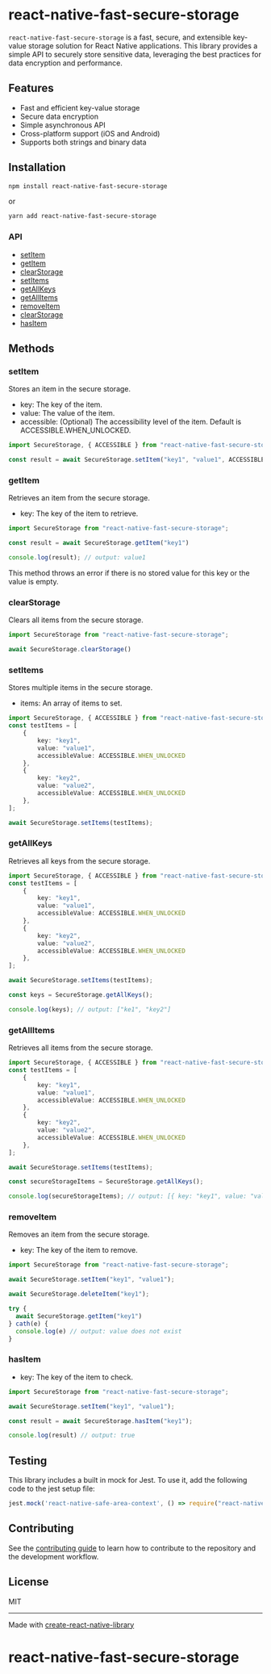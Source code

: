 # react-native-fast-secure-storage

`react-native-fast-secure-storage` is a fast, secure, and extensible key-value storage solution for React Native applications. 
This library provides a simple API to securely store sensitive data, leveraging the best practices for data encryption and performance.

## Features

- Fast and efficient key-value storage
- Secure data encryption
- Simple asynchronous API
- Cross-platform support (iOS and Android)
- Supports both strings and binary data

## Installation

```sh
npm install react-native-fast-secure-storage
```
or
```sh
yarn add react-native-fast-secure-storage
```

### API

- [setItem](#setitem)
- [getItem](#getitem)
- [clearStorage](#clearstorage)
- [setItems](#setitems)
- [getAllKeys](#getallkeys)
- [getAllItems](#getallitems)
- [removeItem](#removeitem)
- [clearStorage](#clearStorage)
- [hasItem](#hasitem)

## Methods

### setItem

Stores an item in the secure storage.

- key: The key of the item.
- value: The value of the item.
- accessible: (Optional) The accessibility level of the item. Default is ACCESSIBLE.WHEN_UNLOCKED.

```ts
import SecureStorage, { ACCESSIBLE } from "react-native-fast-secure-storage";

const result = await SecureStorage.setItem("key1", "value1", ACCESSIBLE.WHEN_UNLOCKED)
```

### getItem
Retrieves an item from the secure storage.

- key: The key of the item to retrieve.

```ts
import SecureStorage from "react-native-fast-secure-storage";

const result = await SecureStorage.getItem("key1")

console.log(result); // output: value1
```

This method throws an error if there is no stored value for this key or the value is empty.

### clearStorage

Clears all items from the secure storage.


```ts
import SecureStorage from "react-native-fast-secure-storage";

await SecureStorage.clearStorage()
```

### setItems

Stores multiple items in the secure storage.

- items: An array of items to set.

```ts
import SecureStorage, { ACCESSIBLE } from "react-native-fast-secure-storage";
const testItems = [
    {
        key: "key1",
        value: "value1",
        accessibleValue: ACCESSIBLE.WHEN_UNLOCKED
    },
    {
        key: "key2",
        value: "value2",
        accessibleValue: ACCESSIBLE.WHEN_UNLOCKED
    },
];

await SecureStorage.setItems(testItems);
```

### getAllKeys

Retrieves all keys from the secure storage.

```ts
import SecureStorage, { ACCESSIBLE } from "react-native-fast-secure-storage";
const testItems = [
    {
        key: "key1",
        value: "value1",
        accessibleValue: ACCESSIBLE.WHEN_UNLOCKED
    },
    {
        key: "key2",
        value: "value2",
        accessibleValue: ACCESSIBLE.WHEN_UNLOCKED
    },
];

await SecureStorage.setItems(testItems);

const keys = SecureStorage.getAllKeys();

console.log(keys); // output: ["ke1", "key2"]
```

### getAllItems

Retrieves all items from the secure storage.

```ts
import SecureStorage, { ACCESSIBLE } from "react-native-fast-secure-storage";
const testItems = [
    {
        key: "key1",
        value: "value1",
        accessibleValue: ACCESSIBLE.WHEN_UNLOCKED
    },
    {
        key: "key2",
        value: "value2",
        accessibleValue: ACCESSIBLE.WHEN_UNLOCKED
    },
];

await SecureStorage.setItems(testItems);

const secureStorageItems = SecureStorage.getAllKeys();

console.log(secureStorageItems); // output: [{ key: "key1", value: "value1" }, {key: "key2", value: "value2" }]
```

### removeItem

Removes an item from the secure storage.

- key: The key of the item to remove.

```ts
import SecureStorage from "react-native-fast-secure-storage";

await SecureStorage.setItem("key1", "value1");

await SecureStorage.deleteItem("key1");

try { 
  await SecureStorage.getItem("key1")
} cath(e) {
  console.log(e) // output: value does not exist
}

```

### hasItem

- key: The key of the item to check.

```ts
import SecureStorage from "react-native-fast-secure-storage";

await SecureStorage.setItem("key1", "value1");

const result = await SecureStorage.hasItem("key1");

console.log(result) // output: true

```

## Testing

This library includes a built in mock for Jest. To use it, add the following code to the jest setup file:

```ts
jest.mock('react-native-safe-area-context', () => require("react-native-fast-secure-storage/jest"));
```

## Contributing

See the [contributing guide](CONTRIBUTING.md) to learn how to contribute to the repository and the development workflow.

## License

MIT

---

Made with [create-react-native-library](https://github.com/callstack/react-native-builder-bob)
# react-native-fast-secure-storage
